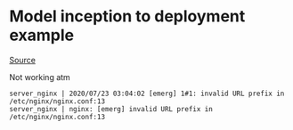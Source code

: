 # Model inception to deployment example

[Source](https://medium.com/datadriveninvestor/from-model-inception-to-deployment-adce1f5ed9d6)

Not working atm
```
server_nginx | 2020/07/23 03:04:02 [emerg] 1#1: invalid URL prefix in /etc/nginx/nginx.conf:13
server_nginx | nginx: [emerg] invalid URL prefix in /etc/nginx/nginx.conf:13
```